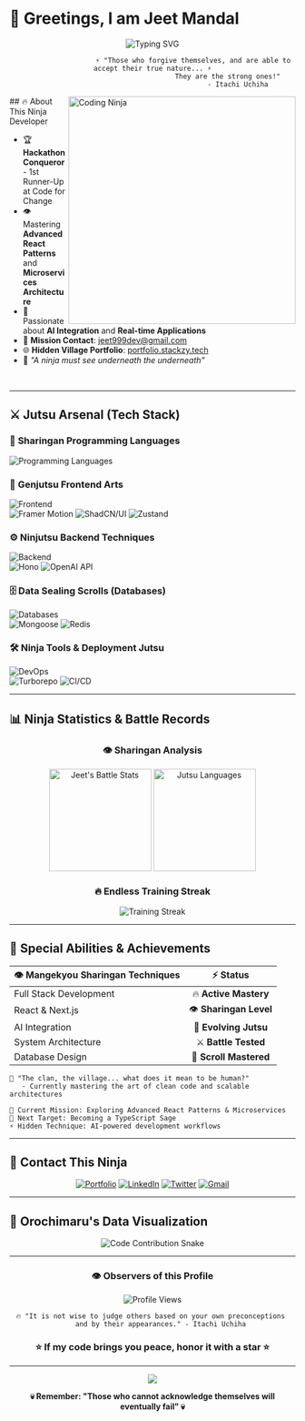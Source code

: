 # 🍃 Greetings, I am Jeet Mandal 

<div align="center">
  <img src="https://readme-typing-svg.herokuapp.com?font=Fira+Code&size=32&duration=2800&pause=2000&color=DC143C&center=true&vCenter=true&width=940&lines=Full+Stack+Developer;Sharingan+Code+Master;AI+%26+Machine+Learning+Shinobi;Open+Source+Contributor;Always+Evolving+My+Jutsu" alt="Typing SVG" />
</div>

<div align="center">
  
```
                    ⚡ "Those who forgive themselves, and are able to accept their true nature... ⚡
                                      They are the strong ones!" 
                                          - Itachi Uchiha
```

</div>

<img align="right" alt="Coding Ninja" width="400" src="https://media.giphy.com/media/L1R1tvI9svkIWwpVYr/giphy.gif">
## 🔥 About This Ninja Developer

- 🏆 **Hackathon Conqueror** - 1st Runner-Up at Code for Change 
- 👁️ Mastering **Advanced React Patterns** and **Microservices Architecture**
- 🌙 Passionate about **AI Integration** and **Real-time Applications** 
- 📧 **Mission Contact**: jeet999dev@gmail.com
- 🌐 **Hidden Village Portfolio**: [portfolio.stackzy.tech](https://portfolio.stackzy.tech)
- 💭 *"A ninja must see underneath the underneath"*

<br clear="right"/>

---

## ⚔️ Jutsu Arsenal (Tech Stack)

### 🔴 **Sharingan Programming Languages**
<p align="left">
  <img src="https://skillicons.dev/icons?i=js,ts,c,cpp" alt="Programming Languages" />
</p>

### 🎨 **Genjutsu Frontend Arts**
<p align="left">
  <img src="https://skillicons.dev/icons?i=html,css,react,nextjs,tailwind" alt="Frontend" />
  <br/>
  <img src="https://img.shields.io/badge/Framer%20Motion-DC143C?style=for-the-badge&logo=framer&logoColor=white" alt="Framer Motion" />
  <img src="https://img.shields.io/badge/ShadCN/UI-8B0000?style=for-the-badge&logo=shadcnui&logoColor=white" alt="ShadCN/UI" />
  <img src="https://img.shields.io/badge/Zustand-B22222?style=for-the-badge&logo=zustand&logoColor=white" alt="Zustand" />
</p>

### ⚙️ **Ninjutsu Backend Techniques**
<p align="left">
  <img src="https://skillicons.dev/icons?i=nodejs,express" alt="Backend" />
  <br/>
  <img src="https://img.shields.io/badge/Hono-8B0000?style=for-the-badge&logo=hono&logoColor=white" alt="Hono" />
  <img src="https://img.shields.io/badge/OpenAI%20API-DC143C?style=for-the-badge&logo=openai&logoColor=white" alt="OpenAI API" />
</p>

### 🗄️ **Data Sealing Scrolls (Databases)**
<p align="left">
  <img src="https://skillicons.dev/icons?i=mongodb,postgresql,prisma" alt="Databases" />
  <br/>
  <img src="https://img.shields.io/badge/Mongoose-8B0000?style=for-the-badge&logo=mongoose&logoColor=white" alt="Mongoose" />
  <img src="https://img.shields.io/badge/Redis-DC143C?style=for-the-badge&logo=redis&logoColor=white" alt="Redis" />
</p>

### 🛠️ **Ninja Tools & Deployment Jutsu**
<p align="left">
  <img src="https://skillicons.dev/icons?i=git,github,docker,postman" alt="DevOps" />
  <br/>
  <img src="https://img.shields.io/badge/Turborepo-8B0000?style=for-the-badge&logo=turborepo&logoColor=white" alt="Turborepo" />
  <img src="https://img.shields.io/badge/CI/CD-B22222?style=for-the-badge&logo=githubactions&logoColor=white" alt="CI/CD" />
</p>

---

## 📊 **Ninja Statistics & Battle Records**

<div align="center">
  
### 👁️ **Sharingan Analysis**
<img height="180em" src="https://github-readme-stats.vercel.app/api?username=jeet-mandal&show_icons=true&count_private=true&hide_border=true&title_color=DC143C&icon_color=DC143C&text_color=ffffff&bg_color=0d1117&border_radius=10" alt="Jeet's Battle Stats" />
<img height="180em" src="https://github-readme-stats.vercel.app/api/top-langs/?username=jeet-mandal&layout=compact&hide_border=true&title_color=DC143C&text_color=ffffff&bg_color=0d1117&border_radius=10" alt="Jutsu Languages" />

### 🔥 **Endless Training Streak**
<img src="https://github-readme-streak-stats.herokuapp.com/?user=jeet-mandal&stroke=DC143C&background=0d1117&ring=DC143C&fire=B22222&currStreakNum=ffffff&currStreakLabel=DC143C&sideNums=ffffff&sideLabels=ffffff&dates=ffffff&hide_border=true&border_radius=10" alt="Training Streak" />

</div>

---

## 🌙 **Special Abilities & Achievements**

<div align="center">

| 👁️ **Mangekyou Sharingan Techniques** | ⚡ **Status** |
|:---|:---:|
| Full Stack Development | 🔥 **Active Mastery** |
| React & Next.js | 👁️ **Sharingan Level** |
| AI Integration | 🌙 **Evolving Jutsu** |
| System Architecture | ⚔️ **Battle Tested** |
| Database Design | 📜 **Scroll Mastered** |

</div>

```
🍃 "The clan, the village... what does it mean to be human?"
   - Currently mastering the art of clean code and scalable architectures

💭 Current Mission: Exploring Advanced React Patterns & Microservices
🎯 Next Target: Becoming a TypeScript Sage
⚡ Hidden Technique: AI-powered development workflows
```

---

## 🤝 **Contact This Ninja**

<div align="center">

[![Portfolio](https://img.shields.io/badge/🌐_Hidden_Village-DC143C?style=for-the-badge&logoColor=white)](https://portfolio.stackzy.tech)
[![LinkedIn](https://img.shields.io/badge/🔗_LinkedIn_Scroll-8B0000?style=for-the-badge&logoColor=white)](https://linkedin.com/in/jeet-mandal)
[![Twitter](https://img.shields.io/badge/🐦_Twitter_Messenger-B22222?style=for-the-badge&logoColor=white)](https://x.com/jeetdevx)
[![Gmail](https://img.shields.io/badge/📧_Summon_via_Email-DC143C?style=for-the-badge&logoColor=white)](mailto:jeet999dev@gmail.com)

</div>

---

## 🐍 **Orochimaru's Data Visualization**

<div align="center">
  <img src="https://raw.githubusercontent.com/jeet-mandal/jeet-mandal/output/snake.svg" alt="Code Contribution Snake" />
</div>

---

<div align="center">

### 👁️ **Observers of this Profile**
![Profile Views](https://komarev.com/ghpvc/?username=jeet-mandal&label=Ninja%20Visits&color=DC143C&style=for-the-badge)

```
🔥 "It is not wise to judge others based on your own preconceptions 
    and by their appearances." - Itachi Uchiha
```

### ⭐ **If my code brings you peace, honor it with a star** ⭐

---

<img src="https://raw.githubusercontent.com/andreasbm/readme/master/assets/lines/fire.png" />

**💀 Remember: "Those who cannot acknowledge themselves will eventually fail" 💀**

<img src="https://media.giphy.com/media/IzdL5AH7teZSOPnqrw/giphy.gif" width="100%" height="2px"/>

</div>
